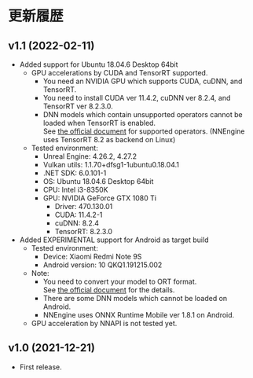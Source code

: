 # 更新履歴

## v1.1 (2022-02-11)
- Added support for Ubuntu 18.04.6 Desktop 64bit
    - GPU accelerations by CUDA and TensorRT supported.
        - You need an NVIDIA GPU which supports CUDA, cuDNN, and TensorRT.
        - You need to install CUDA ver 11.4.2, cuDNN ver 8.2.4, and TensorRT ver 8.2.3.0.
        - DNN models which contain unsupported operators cannot be loaded when TensorRT is enabled.  
            See [the official document](https://github.com/onnx/onnx-tensorrt/blob/85e79f629fb546a75d61e3027fb259a9529144fe/docs/operators.md) for supported operators.
            (NNEngine uses TensorRT 8.2 as backend on Linux)
    - Tested environment:
        - Unreal Engine: 4.26.2, 4.27.2
        - Vulkan utils: 1.1.70+dfsg1-1ubuntu0.18.04.1
        - .NET SDK: 6.0.101-1
        - OS: Ubuntu 18.04.6 Desktop 64bit
        - CPU: Intel i3-8350K
        - GPU: NVIDIA GeForce GTX 1080 Ti
            - Driver: 470.130.01
            - CUDA: 11.4.2-1
            - cuDNN: 8.2.4
            - TensorRT: 8.2.3.0
- Added EXPERIMENTAL support for Android as target build
    - Tested environment:
        - Device: Xiaomi Redmi Note 9S
        - Android version: 10 QKQ1.191215.002
    - Note:
        - You need to convert your model to ORT format.  
            See [the official document](https://onnxruntime.ai/docs/reference/ort-model-format.html) for the details.
        - There are some DNN models which cannot be loaded on Android.
        - NNEngine uses ONNX Runtime Mobile ver 1.8.1 on Android.
    - GPU acceleration by NNAPI is not tested yet.
    
## v1.0 (2021-12-21)
- First release.